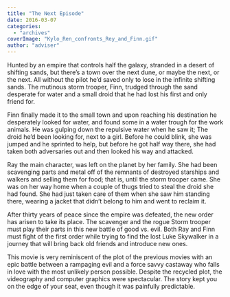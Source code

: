 ```yaml
---
title: "The Next Episode"
date: 2016-03-07
categories: 
  - "archives"
coverImage: "Kylo_Ren_confronts_Rey_and_Finn.gif"
author: "adviser"
---
```


Hunted by an empire that controls half the galaxy, stranded in a desert of shifting sands, but there’s a town over the next dune, or maybe the next, or the next. All without the pilot he’d saved only to lose in the infinite shifting sands. The mutinous storm trooper, Finn, trudged through the sand desperate for water and a small droid that he had lost his first and only friend for.

Finn finally made it to the small town and upon reaching his destination he desperately looked for water, and found some in a water trough for the work animals. He was gulping down the repulsive water when he saw it; The droid he’d been looking for, next to a girl. Before he could blink, she was jumped and he sprinted to help, but before he got half way there, she had taken both adversaries out and then looked his way and attacked.

Ray the main character, was left on the planet by her family. She had been scavenging parts and metal off of the remnants of destroyed starships and walkers and selling them for food; that is, until the storm trooper came. She was on her way home when a couple of thugs tried to steal the droid she had found. She had just taken care of them when she saw him standing there, wearing a jacket that didn’t belong to him and went to reclaim it.

After thirty years of peace since the empire was defeated, the new order has arisen to take its place. The scavenger and the rogue Storm trooper must play their parts in this new battle of good vs. evil. Both Ray and Finn must fight of the first order while trying to find the lost Luke Skywalker in a journey that will bring back old friends and introduce new ones.

This movie is very reminiscent of the plot of the previous movies with an epic battle between a rampaging evil and a force savvy castaway who falls in love with the most unlikely person possible. Despite the recycled plot, the videography and computer graphics were spectacular. The story kept you on the edge of your seat, even though it was painfully predictable.
